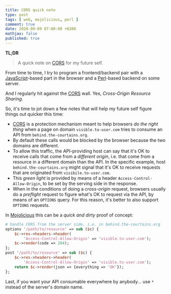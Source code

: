 ```yaml
---
title: CORS quick note
type: post
tags: [ web, mojolicious, perl ]
comment: true
date: 2020-09-09 07:00:00 +0200
mathjax: false
published: true
---
```


**TL;DR**

> A quick note on [CORS][] for my future self.

From time to time, I try to program a frontend/backend pair with a
[JavaScript][]-based part in the browser and a [Perl][]-based backend on
some server.

And I regularly hit against the [CORS][] wall. Yes, *Cross-Origin
Resource Sharing*.

So, it's time to jot down a few notes that will help my future self
figure things out quicker this time:

- [CORS][] is a protection mechanism meant to help browsers *do the
  right thing* when a page on domain `visible.to-user.com` tries to
  consume an API from `behind.the-courtains.org`.
- By default these calls would be blocked by the browser because the two
  domains are different.
- To allow this traffic, the API-providing host can say that it's OK to
  receive calls that come from a *different origin*, i.e. that come from
  a resource in a different domain than the API. In the specific
  example, host `behind.the-courtains.org` might signal that it's OK to
  receive requests that are originated from `visibile.to-user.com`.
- This *green light* is provided by means of a header
  `Access-Control-Allow-Origin`, to be set by the serving side in the
  response.
- When in the conditions of doing a *cross-origin* request, browsers
  usually do a *preflight* request to figure what's OK to request via
  the API, by means of an `OPTIONS` query. For this reason, it's better
  to also support `OPTIONS` requests.

In [Mojolicious][] this can be a *quick and dirty* proof of concept:

```perl
# handle CORS from the server side, i.e. in behind.the-courtains.org
options '/path/to/resource' => sub ($c) {
    $c->res->headers->header(
        'Access-Control-Allow-Origin' => 'visible.to-user.com');
    $c->render(code => 204);
};
post '/path/to/resource' => sub ($c) {
    $c->res->headers->header(
        'Access-Control-Allow-Origin' => 'visible.to-user.com');
    return $c->render(json => {everything => 'OK'});
};
```

Last, if you want your API consumable everywhere by anybody... use `*`
instead of the server's domain name.

[CORS]: https://developer.mozilla.org/en-US/docs/Web/HTTP/CORS
[Perl]: https://www.perl.org/
[JavaScript]: https://en.wikipedia.org/wiki/JavaScript
[Mojolicious]: https://metacpan.org/pod/Mojolicious
